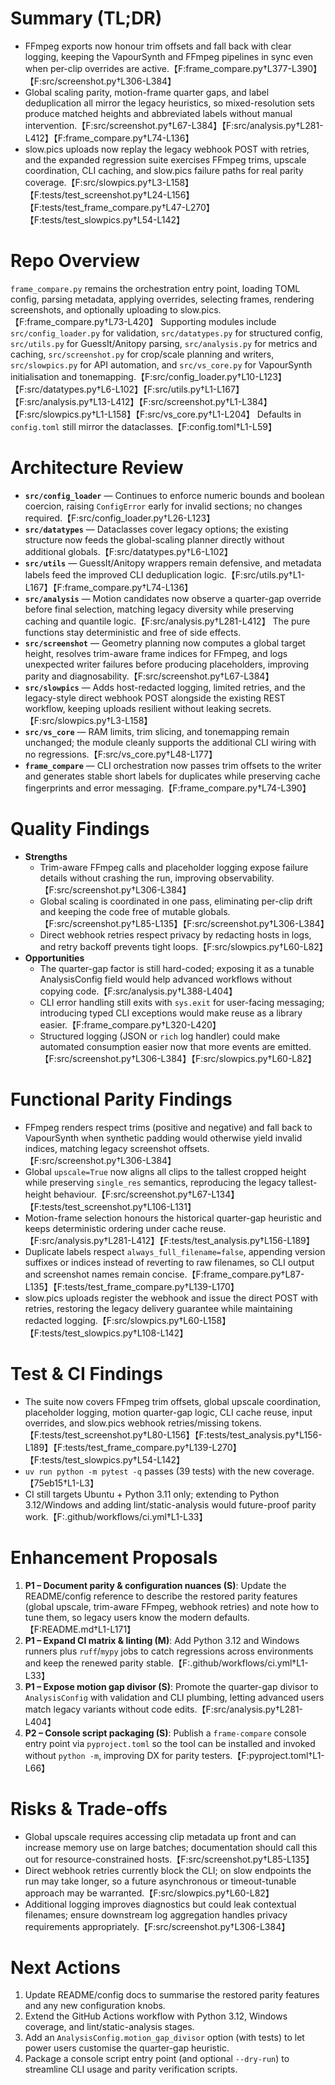 # Summary (TL;DR)
- FFmpeg exports now honour trim offsets and fall back with clear logging, keeping the VapourSynth and FFmpeg pipelines in sync even when per-clip overrides are active.【F:frame_compare.py†L377-L390】【F:src/screenshot.py†L306-L384】
- Global scaling parity, motion-frame quarter gaps, and label deduplication all mirror the legacy heuristics, so mixed-resolution sets produce matched heights and abbreviated labels without manual intervention.【F:src/screenshot.py†L67-L384】【F:src/analysis.py†L281-L412】【F:frame_compare.py†L74-L136】
- slow.pics uploads now replay the legacy webhook POST with retries, and the expanded regression suite exercises FFmpeg trims, upscale coordination, CLI caching, and slow.pics failure paths for real parity coverage.【F:src/slowpics.py†L3-L158】【F:tests/test_screenshot.py†L24-L156】【F:tests/test_frame_compare.py†L47-L270】【F:tests/test_slowpics.py†L54-L142】

# Repo Overview
`frame_compare.py` remains the orchestration entry point, loading TOML config, parsing metadata, applying overrides, selecting frames, rendering screenshots, and optionally uploading to slow.pics.【F:frame_compare.py†L73-L420】 Supporting modules include `src/config_loader.py` for validation, `src/datatypes.py` for structured config, `src/utils.py` for GuessIt/Anitopy parsing, `src/analysis.py` for metrics and caching, `src/screenshot.py` for crop/scale planning and writers, `src/slowpics.py` for API automation, and `src/vs_core.py` for VapourSynth initialisation and tonemapping.【F:src/config_loader.py†L10-L123】【F:src/datatypes.py†L6-L102】【F:src/utils.py†L1-L167】【F:src/analysis.py†L13-L412】【F:src/screenshot.py†L1-L384】【F:src/slowpics.py†L1-L158】【F:src/vs_core.py†L1-L204】 Defaults in `config.toml` still mirror the dataclasses.【F:config.toml†L1-L59】

# Architecture Review
- **`src/config_loader`** — Continues to enforce numeric bounds and boolean coercion, raising `ConfigError` early for invalid sections; no changes required.【F:src/config_loader.py†L26-L123】
- **`src/datatypes`** — Dataclasses cover legacy options; the existing structure now feeds the global-scaling planner directly without additional globals.【F:src/datatypes.py†L6-L102】
- **`src/utils`** — GuessIt/Anitopy wrappers remain defensive, and metadata labels feed the improved CLI deduplication logic.【F:src/utils.py†L1-L167】【F:frame_compare.py†L74-L136】
- **`src/analysis`** — Motion candidates now observe a quarter-gap override before final selection, matching legacy diversity while preserving caching and quantile logic.【F:src/analysis.py†L281-L412】 The pure functions stay deterministic and free of side effects.
- **`src/screenshot`** — Geometry planning now computes a global target height, resolves trim-aware frame indices for FFmpeg, and logs unexpected writer failures before producing placeholders, improving parity and diagnosability.【F:src/screenshot.py†L67-L384】
- **`src/slowpics`** — Adds host-redacted logging, limited retries, and the legacy-style direct webhook POST alongside the existing REST workflow, keeping uploads resilient without leaking secrets.【F:src/slowpics.py†L3-L158】
- **`src/vs_core`** — RAM limits, trim slicing, and tonemapping remain unchanged; the module cleanly supports the additional CLI wiring with no regressions.【F:src/vs_core.py†L48-L177】
- **`frame_compare`** — CLI orchestration now passes trim offsets to the writer and generates stable short labels for duplicates while preserving cache fingerprints and error messaging.【F:frame_compare.py†L74-L390】

# Quality Findings
- **Strengths**
  - Trim-aware FFmpeg calls and placeholder logging expose failure details without crashing the run, improving observability.【F:src/screenshot.py†L306-L384】
  - Global scaling is coordinated in one pass, eliminating per-clip drift and keeping the code free of mutable globals.【F:src/screenshot.py†L85-L135】【F:src/screenshot.py†L306-L384】
  - Direct webhook retries respect privacy by redacting hosts in logs, and retry backoff prevents tight loops.【F:src/slowpics.py†L60-L82】
- **Opportunities**
  - The quarter-gap factor is still hard-coded; exposing it as a tunable AnalysisConfig field would help advanced workflows without copying code.【F:src/analysis.py†L388-L404】
  - CLI error handling still exits with `sys.exit` for user-facing messaging; introducing typed CLI exceptions would make reuse as a library easier.【F:frame_compare.py†L320-L420】
  - Structured logging (JSON or `rich` log handler) could make automated consumption easier now that more events are emitted.【F:src/screenshot.py†L306-L384】【F:src/slowpics.py†L60-L82】

# Functional Parity Findings
- FFmpeg renders respect trims (positive and negative) and fall back to VapourSynth when synthetic padding would otherwise yield invalid indices, matching legacy screenshot offsets.【F:src/screenshot.py†L306-L384】
- Global `upscale=True` now aligns all clips to the tallest cropped height while preserving `single_res` semantics, reproducing the legacy tallest-height behaviour.【F:src/screenshot.py†L67-L134】【F:tests/test_screenshot.py†L106-L131】
- Motion-frame selection honours the historical quarter-gap heuristic and keeps deterministic ordering under cache reuse.【F:src/analysis.py†L281-L412】【F:tests/test_analysis.py†L156-L189】
- Duplicate labels respect `always_full_filename=false`, appending version suffixes or indices instead of reverting to raw filenames, so CLI output and screenshot names remain concise.【F:frame_compare.py†L87-L135】【F:tests/test_frame_compare.py†L139-L170】
- slow.pics uploads register the webhook and issue the direct POST with retries, restoring the legacy delivery guarantee while maintaining redacted logging.【F:src/slowpics.py†L60-L158】【F:tests/test_slowpics.py†L108-L142】

# Test & CI Findings
- The suite now covers FFmpeg trim offsets, global upscale coordination, placeholder logging, motion quarter-gap logic, CLI cache reuse, input overrides, and slow.pics webhook retries/missing tokens.【F:tests/test_screenshot.py†L80-L156】【F:tests/test_analysis.py†L156-L189】【F:tests/test_frame_compare.py†L139-L270】【F:tests/test_slowpics.py†L54-L142】
- `uv run python -m pytest -q` passes (39 tests) with the new coverage.【75eb15†L1-L3】
- CI still targets Ubuntu + Python 3.11 only; extending to Python 3.12/Windows and adding lint/static-analysis would future-proof parity work.【F:.github/workflows/ci.yml†L1-L33】

# Enhancement Proposals
1. **P1 – Document parity & configuration nuances (S)**: Update the README/config reference to describe the restored parity features (global upscale, trim-aware FFmpeg, webhook retries) and note how to tune them, so legacy users know the modern defaults.【F:README.md†L1-L171】
2. **P1 – Expand CI matrix & linting (M)**: Add Python 3.12 and Windows runners plus `ruff`/`mypy` jobs to catch regressions across environments and keep the renewed parity stable.【F:.github/workflows/ci.yml†L1-L33】
3. **P1 – Expose motion gap divisor (S)**: Promote the quarter-gap divisor to `AnalysisConfig` with validation and CLI plumbing, letting advanced users match legacy variants without code edits.【F:src/analysis.py†L281-L404】
4. **P2 – Console script packaging (S)**: Publish a `frame-compare` console entry point via `pyproject.toml` so the tool can be installed and invoked without `python -m`, improving DX for parity testers.【F:pyproject.toml†L1-L66】

# Risks & Trade-offs
- Global upscale requires accessing clip metadata up front and can increase memory use on large batches; documentation should call this out for resource-constrained hosts.【F:src/screenshot.py†L85-L135】
- Direct webhook retries currently block the CLI; on slow endpoints the run may take longer, so a future asynchronous or timeout-tunable approach may be warranted.【F:src/slowpics.py†L60-L82】
- Additional logging improves diagnostics but could leak contextual filenames; ensure downstream log aggregation handles privacy requirements appropriately.【F:src/screenshot.py†L306-L384】

# Next Actions
1. Update README/config docs to summarise the restored parity features and any new configuration knobs.
2. Extend the GitHub Actions workflow with Python 3.12, Windows coverage, and lint/static-analysis stages.
3. Add an `AnalysisConfig.motion_gap_divisor` option (with tests) to let power users customise the quarter-gap heuristic.
4. Package a console script entry point (and optional `--dry-run`) to streamline CLI usage and parity verification scripts.
